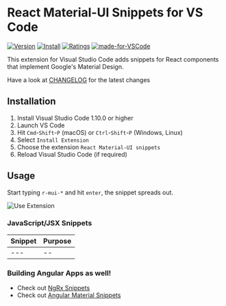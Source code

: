# React Material-UI Snippets for VS Code

[![Version](https://vsmarketplacebadge.apphb.com/version/hardikpthv.react-material-ui.svg)](https://marketplace.visualstudio.com/items?itemName=hardikpthv.react-material-ui)
[![Install](https://vsmarketplacebadge.apphb.com/installs/hardikpthv.react-material-ui.svg)](https://marketplace.visualstudio.com/items?itemName=hardikpthv.react-material-ui)
[![Ratings](https://vsmarketplacebadge.apphb.com/rating-short/hardikpthv.react-material-ui.svg)](https://marketplace.visualstudio.com/items?itemName=hardikpthv.react-material-ui)
[![made-for-VSCode](https://img.shields.io/badge/Made%20for-VSCode-1f425f.svg)](https://code.visualstudio.com/)

This extension for Visual Studio Code adds snippets for React components that implement Google's Material Design.

Have a look at [CHANGELOG](CHANGELOG.md) for the latest changes

## Installation

1.  Install Visual Studio Code 1.10.0 or higher
1.  Launch VS Code
1.  Hit `Cmd`-`Shift`-`P` (macOS) or `Ctrl`-`Shift`-`P` (Windows, Linux)
1.  Select `Install Extension`
1.  Choose the extension `React Material-UI snippets`
1.  Reload Visual Studio Code (if required)

## Usage

Start typing `r-mui-*` and hit `enter`, the snippet spreads out.

![Use Extension](images/usage.gif)

### JavaScript/JSX Snippets

| Snippet | Purpose |
| ------- | ------- |
| ---     | --      |

### Building Angular Apps as well!

- Check out [NgRx Snippets](https://bit.ly/ngrx-vscode)
- Check out [Angular Material Snippets](https://bit.ly/ng-material-vscode)
